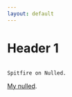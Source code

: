 ```yaml
---
layout: default
---
```

# Header 1
                                                                                Spitfire on Nulled.

[My nulled](./another-page.html).

